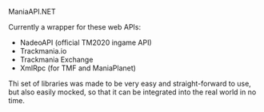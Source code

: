 ManiaAPI.NET

Currently a wrapper for these web APIs:

- NadeoAPI (official TM2020 ingame API)
- Trackmania.io
- Trackmania Exchange
- XmlRpc (for TMF and ManiaPlanet)

Thi set of libraries was made to be very easy and straight-forward to use, but also easily mocked, so that it can be integrated into the real world in no time.
